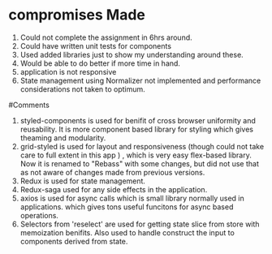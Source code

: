 # compromises Made

1. Could not complete the assignment in 6hrs around.
2. Could have written unit tests for components
3. Used added libraries just to show my understanding around these.
4. Would be able to do better if more time in hand.
5. application is not responsive
6. State management using Normalizer not implemented and performance considerations not taken to optimum.

#Comments
1. styled-components is used for benifit of cross browser uniformity and reusability. It is more component based library for styling which gives theaming and modularity. 
2. grid-styled is used for  layout and responsiveness (though could not take care to full extent in this app ) , which is very easy flex-based library. Now it is renamed to "Rebass" with some changes, but did not use that as not aware of changes made from previous versions.
3. Redux is used for state management.
4. Redux-saga used for any side effects in the application.
5. axios is used for async calls which is small library normally used in applications. which gives tons useful funcitons for async based operations.
5. Selectors from 'reselect' are used for getting state slice from store with memoization benifits. Also used to handle construct the input to components derived from state.
